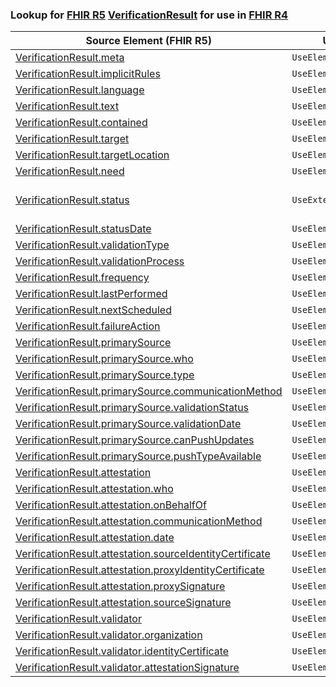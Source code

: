 ### Lookup for [FHIR R5](https://hl7.org/fhir/R5/) [VerificationResult](https://hl7.org/fhir/R5/VerificationResult.html) for use in [FHIR R4](https://hl7.org/fhir/R4/)

| Source Element (FHIR R5) | Usage | Target |
| -------------- | ----- | ------ |
| [VerificationResult.meta](https://hl7.org/fhir/R5/VerificationResult.html#resource) | `UseElementSameName` | [VerificationResult.meta](https://hl7.org/fhir/R4/VerificationResult.html#resource) |
| [VerificationResult.implicitRules](https://hl7.org/fhir/R5/VerificationResult.html#resource) | `UseElementSameName` | [VerificationResult.implicitRules](https://hl7.org/fhir/R4/VerificationResult.html#resource) |
| [VerificationResult.language](https://hl7.org/fhir/R5/VerificationResult.html#resource) | `UseElementSameName` | [VerificationResult.language](https://hl7.org/fhir/R4/VerificationResult.html#resource) |
| [VerificationResult.text](https://hl7.org/fhir/R5/VerificationResult.html#resource) | `UseElementSameName` | [VerificationResult.text](https://hl7.org/fhir/R4/VerificationResult.html#resource) |
| [VerificationResult.contained](https://hl7.org/fhir/R5/VerificationResult.html#resource) | `UseElementSameName` | [VerificationResult.contained](https://hl7.org/fhir/R4/VerificationResult.html#resource) |
| [VerificationResult.target](https://hl7.org/fhir/R5/VerificationResult.html#resource) | `UseElementSameName` | [VerificationResult.target](https://hl7.org/fhir/R4/VerificationResult.html#resource) |
| [VerificationResult.targetLocation](https://hl7.org/fhir/R5/VerificationResult.html#resource) | `UseElementSameName` | [VerificationResult.targetLocation](https://hl7.org/fhir/R4/VerificationResult.html#resource) |
| [VerificationResult.need](https://hl7.org/fhir/R5/VerificationResult.html#resource) | `UseElementSameName` | [VerificationResult.need](https://hl7.org/fhir/R4/VerificationResult.html#resource) |
| [VerificationResult.status](https://hl7.org/fhir/R5/VerificationResult.html#resource) | `UseExtension` | [http://hl7.org/fhir/5.0/StructureDefinition/extension-VerificationResult.status](StructureDefinition-ext-R5-VerificationResult.status.html) |
| [VerificationResult.statusDate](https://hl7.org/fhir/R5/VerificationResult.html#resource) | `UseElementSameName` | [VerificationResult.statusDate](https://hl7.org/fhir/R4/VerificationResult.html#resource) |
| [VerificationResult.validationType](https://hl7.org/fhir/R5/VerificationResult.html#resource) | `UseElementSameName` | [VerificationResult.validationType](https://hl7.org/fhir/R4/VerificationResult.html#resource) |
| [VerificationResult.validationProcess](https://hl7.org/fhir/R5/VerificationResult.html#resource) | `UseElementSameName` | [VerificationResult.validationProcess](https://hl7.org/fhir/R4/VerificationResult.html#resource) |
| [VerificationResult.frequency](https://hl7.org/fhir/R5/VerificationResult.html#resource) | `UseElementSameName` | [VerificationResult.frequency](https://hl7.org/fhir/R4/VerificationResult.html#resource) |
| [VerificationResult.lastPerformed](https://hl7.org/fhir/R5/VerificationResult.html#resource) | `UseElementSameName` | [VerificationResult.lastPerformed](https://hl7.org/fhir/R4/VerificationResult.html#resource) |
| [VerificationResult.nextScheduled](https://hl7.org/fhir/R5/VerificationResult.html#resource) | `UseElementSameName` | [VerificationResult.nextScheduled](https://hl7.org/fhir/R4/VerificationResult.html#resource) |
| [VerificationResult.failureAction](https://hl7.org/fhir/R5/VerificationResult.html#resource) | `UseElementSameName` | [VerificationResult.failureAction](https://hl7.org/fhir/R4/VerificationResult.html#resource) |
| [VerificationResult.primarySource](https://hl7.org/fhir/R5/VerificationResult.html#resource) | `UseElementSameName` | [VerificationResult.primarySource](https://hl7.org/fhir/R4/VerificationResult.html#resource) |
| [VerificationResult.primarySource.who](https://hl7.org/fhir/R5/VerificationResult.html#resource) | `UseElementSameName` | [VerificationResult.primarySource.who](https://hl7.org/fhir/R4/VerificationResult.html#resource) |
| [VerificationResult.primarySource.type](https://hl7.org/fhir/R5/VerificationResult.html#resource) | `UseElementSameName` | [VerificationResult.primarySource.type](https://hl7.org/fhir/R4/VerificationResult.html#resource) |
| [VerificationResult.primarySource.communicationMethod](https://hl7.org/fhir/R5/VerificationResult.html#resource) | `UseElementSameName` | [VerificationResult.primarySource.communicationMethod](https://hl7.org/fhir/R4/VerificationResult.html#resource) |
| [VerificationResult.primarySource.validationStatus](https://hl7.org/fhir/R5/VerificationResult.html#resource) | `UseElementSameName` | [VerificationResult.primarySource.validationStatus](https://hl7.org/fhir/R4/VerificationResult.html#resource) |
| [VerificationResult.primarySource.validationDate](https://hl7.org/fhir/R5/VerificationResult.html#resource) | `UseElementSameName` | [VerificationResult.primarySource.validationDate](https://hl7.org/fhir/R4/VerificationResult.html#resource) |
| [VerificationResult.primarySource.canPushUpdates](https://hl7.org/fhir/R5/VerificationResult.html#resource) | `UseElementSameName` | [VerificationResult.primarySource.canPushUpdates](https://hl7.org/fhir/R4/VerificationResult.html#resource) |
| [VerificationResult.primarySource.pushTypeAvailable](https://hl7.org/fhir/R5/VerificationResult.html#resource) | `UseElementSameName` | [VerificationResult.primarySource.pushTypeAvailable](https://hl7.org/fhir/R4/VerificationResult.html#resource) |
| [VerificationResult.attestation](https://hl7.org/fhir/R5/VerificationResult.html#resource) | `UseElementSameName` | [VerificationResult.attestation](https://hl7.org/fhir/R4/VerificationResult.html#resource) |
| [VerificationResult.attestation.who](https://hl7.org/fhir/R5/VerificationResult.html#resource) | `UseElementSameName` | [VerificationResult.attestation.who](https://hl7.org/fhir/R4/VerificationResult.html#resource) |
| [VerificationResult.attestation.onBehalfOf](https://hl7.org/fhir/R5/VerificationResult.html#resource) | `UseElementSameName` | [VerificationResult.attestation.onBehalfOf](https://hl7.org/fhir/R4/VerificationResult.html#resource) |
| [VerificationResult.attestation.communicationMethod](https://hl7.org/fhir/R5/VerificationResult.html#resource) | `UseElementSameName` | [VerificationResult.attestation.communicationMethod](https://hl7.org/fhir/R4/VerificationResult.html#resource) |
| [VerificationResult.attestation.date](https://hl7.org/fhir/R5/VerificationResult.html#resource) | `UseElementSameName` | [VerificationResult.attestation.date](https://hl7.org/fhir/R4/VerificationResult.html#resource) |
| [VerificationResult.attestation.sourceIdentityCertificate](https://hl7.org/fhir/R5/VerificationResult.html#resource) | `UseElementSameName` | [VerificationResult.attestation.sourceIdentityCertificate](https://hl7.org/fhir/R4/VerificationResult.html#resource) |
| [VerificationResult.attestation.proxyIdentityCertificate](https://hl7.org/fhir/R5/VerificationResult.html#resource) | `UseElementSameName` | [VerificationResult.attestation.proxyIdentityCertificate](https://hl7.org/fhir/R4/VerificationResult.html#resource) |
| [VerificationResult.attestation.proxySignature](https://hl7.org/fhir/R5/VerificationResult.html#resource) | `UseElementSameName` | [VerificationResult.attestation.proxySignature](https://hl7.org/fhir/R4/VerificationResult.html#resource) |
| [VerificationResult.attestation.sourceSignature](https://hl7.org/fhir/R5/VerificationResult.html#resource) | `UseElementSameName` | [VerificationResult.attestation.sourceSignature](https://hl7.org/fhir/R4/VerificationResult.html#resource) |
| [VerificationResult.validator](https://hl7.org/fhir/R5/VerificationResult.html#resource) | `UseElementSameName` | [VerificationResult.validator](https://hl7.org/fhir/R4/VerificationResult.html#resource) |
| [VerificationResult.validator.organization](https://hl7.org/fhir/R5/VerificationResult.html#resource) | `UseElementSameName` | [VerificationResult.validator.organization](https://hl7.org/fhir/R4/VerificationResult.html#resource) |
| [VerificationResult.validator.identityCertificate](https://hl7.org/fhir/R5/VerificationResult.html#resource) | `UseElementSameName` | [VerificationResult.validator.identityCertificate](https://hl7.org/fhir/R4/VerificationResult.html#resource) |
| [VerificationResult.validator.attestationSignature](https://hl7.org/fhir/R5/VerificationResult.html#resource) | `UseElementSameName` | [VerificationResult.validator.attestationSignature](https://hl7.org/fhir/R4/VerificationResult.html#resource) |
